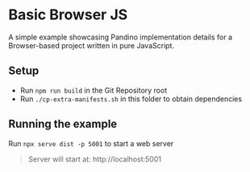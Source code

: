 # Basic Browser JS

A simple example showcasing Pandino implementation details for a Browser-based project written
in pure JavaScript.

## Setup
- Run `npm run build` in the Git Repository root
- Run `./cp-extra-manifests.sh` in this folder to obtain dependencies

## Running the example
Run `npx serve dist -p 5001` to start a web server

> Server will start at: http://localhost:5001
